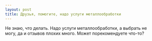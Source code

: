 ```yaml
---
layout: post 
title: Друзья, помогите, надо услуги металлообработки 
--- 
```

Не знаю, что делать. Надо услуги металлообработки, а выбрать не могу, да и отзывов плохих много. Может порекомендуете что-то?